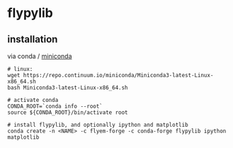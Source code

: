 # flypylib

## installation

via conda / [miniconda](http://conda.pydata.org/miniconda.html)

```
# linux:
wget https://repo.continuum.io/miniconda/Miniconda3-latest-Linux-x86_64.sh
bash Miniconda3-latest-Linux-x86_64.sh

# activate conda
CONDA_ROOT=`conda info --root`
source ${CONDA_ROOT}/bin/activate root

# install flypylib, and optionally ipython and matplotlib
conda create -n <NAME> -c flyem-forge -c conda-forge flypylib ipython matplotlib
```
